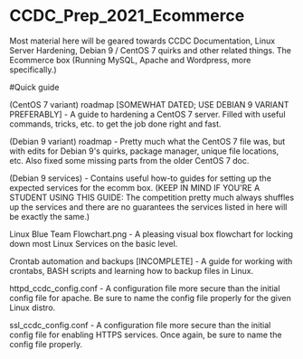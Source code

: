 # CCDC_Prep_2021_Ecommerce
Most material here will be geared towards CCDC Documentation, Linux Server Hardening, Debian 9 / CentOS 7 quirks and other related things. The Ecommerce box (Running MySQL, Apache and Wordpress, more specifically.)

#Quick guide

(CentOS 7 variant) roadmap [SOMEWHAT DATED; USE DEBIAN 9 VARIANT PREFERABLY] - A guide to hardening a CentOS 7 server. Filled with useful commands, 
tricks, etc. to get the job done right and fast.

(Debian 9 variant) roadmap - Pretty much what the CentOS 7 file was, but with edits for Debian 9's quirks, package manager, unique file locations, etc. 
Also fixed some missing parts from the older CentOS 7 doc.

(Debian 9 services) - Contains useful how-to guides for setting up the expected services for the ecomm box. (KEEP IN MIND IF YOU'RE A STUDENT USING THIS GUIDE: The competition
pretty much always shuffles up the services and there are no guarantees the services listed in here will be exactly the same.)

Linux Blue Team Flowchart.png - A pleasing visual box flowchart for locking down most Linux Services on the basic level.  

Crontab automation and backups [INCOMPLETE] - A guide for working with crontabs, BASH scripts and learning how to backup files in Linux.   

httpd_ccdc_config.conf - A configuration file more secure than the initial config file for apache. Be sure to name the config file properly for the given Linux distro.

ssl_ccdc_config.conf - A configuration file more secure than the initial config file for enabling HTTPS services. Once again, be sure to name the config file properly.
